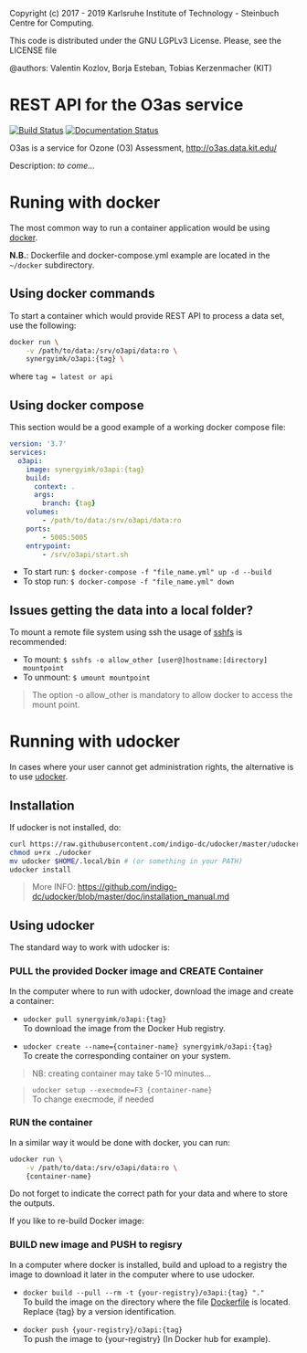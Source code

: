 Copyright (c) 2017 - 2019 Karlsruhe Institute of Technology - Steinbuch Centre for Computing.

This code is distributed under the GNU LGPLv3 License. Please, see the LICENSE file

@authors: Valentin Kozlov, Borja Esteban, Tobias Kerzenmacher (KIT)

# REST API for the O3as service
[![Build Status](https://jenkins.eosc-synergy.eu/buildStatus/icon?job=eosc-synergy-org%2Fo3api%2Fmaster)](https://jenkins.eosc-synergy.eu/job/eosc-synergy-org/job/o3api/job/master/) [![Documentation Status](https://readthedocs.org/projects/o3as/badge/?version=latest)](https://o3as.readthedocs.io/en/latest/?badge=latest)

O3as is a service for Ozone (O3) Assessment, http://o3as.data.kit.edu/

Description: *to come...*

# Runing with docker
The most common way to run a container application would be using [docker](https://docs.docker.com/).

**N.B.**: Dockerfile and docker-compose.yml example are located in the `~/docker` subdirectory.

## Using docker commands
To start a container which would provide REST API to process a data set, use the following:
```sh
docker run \
    -v /path/to/data:/srv/o3api/data:ro \
    synergyimk/o3api:{tag} \
```
where `tag = latest or api`


## Using docker compose
This section would be a good example of a working docker compose file:
```yml
version: '3.7'
services:
  o3api:
    image: synergyimk/o3api:{tag}
    build:
      context: .
      args:
        branch: {tag}
    volumes:
        - /path/to/data:/srv/o3api/data:ro
    ports:
        - 5005:5005
    entrypoint:
        - /srv/o3api/start.sh 
```

* To start run: `$ docker-compose -f "file_name.yml" up -d --build`
* To stop run: `$ docker-compose -f "file_name.yml" down`


## Issues getting the data into a local folder?
To mount a remote file system using ssh the usage of [sshfs](https://github.com/libfuse/sshfs) is recommended:
* To mount:  `$ sshfs -o allow_other [user@]hostname:[directory] mountpoint`
* To unmount: `$ umount mountpoint`

> The option -o allow_other is mandatory to allow docker to access the mount point.

# Running with udocker
In cases where your user cannot get administration rights, the alternative is to use [udocker](https://indigo-dc.gitbook.io/udocker/). 


## Installation
If udocker is not installed, do:
```sh
curl https://raw.githubusercontent.com/indigo-dc/udocker/master/udocker.py > udocker
chmod u+rx ./udocker
mv udocker $HOME/.local/bin # (or something in your PATH)
udocker install
```
> More INFO: https://github.com/indigo-dc/udocker/blob/master/doc/installation_manual.md


## Using udocker
The standard way to work with udocker is:

### PULL the provided Docker image and CREATE Container
In the computer where to run with udocker, download the image and create a container:

* `udocker pull synergyimk/o3api:{tag}` <br /> 
To download the image from the Docker Hub registry.

*  `udocker create --name={container-name} synergyimk/o3api:{tag}` <br /> 
To create the corresponding container on your system.

> NB: creating container may take 5-10 minutes...

> `udocker setup --execmode=F3 {container-name}` <br />
To change execmode, if needed

### RUN the container
In a similar way it would be done with docker, you can run:
```sh
udocker run \
    -v /path/to/data:/srv/o3api/data:ro \
    {container-name}
```
Do not forget to indicate the correct path for your data and where to store the outputs.

If you like to re-build Docker image:
### BUILD new image and PUSH to regisry
In a computer where docker is installed, build and upload to a registry the image to download it later in the computer where to use udocker.

* `docker build --pull --rm -t {your-registry}/o3api:{tag} "."` <br /> 
To build the image on the directory where the file [Dockerfile](./Dockerfile) is located. Replace {tag} by a version identification.

*  `docker push {your-registry}/o3api:{tag}` <br /> 
To push the image to {your-registry} (In Docker hub for example).
